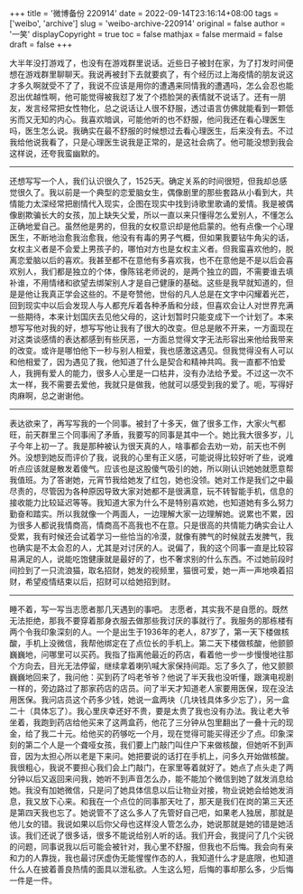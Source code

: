 +++
title = '微博备份 220914'
date = 2022-09-14T23:16:14+08:00
tags = ['weibo', 'archive']
slug = 'weibo-archive-220914'
original = false
author = '一笑'
displayCopyright = true
toc = false
mathjax = false
mermaid = false
draft = false
+++

大半年没打游戏了，也没有在游戏群里说话。近些日子被封在家，为了打发时间便想在游戏群里聊聊天。我说再被封下去就要疯了，有个经历过上海疫情的朋友说这才多久啊就受不了了，我说不应该是用你的遭遇来同情我的遭遇吗，怎么会忍也能忍出优越性啊，他可能觉得被我怼了发了个捂脸哭的表情就不说话了。还有一朋友，发言经常把女性物化，总之说话让人很不舒服，透过语言仿佛就能看到一颗低劣而又无知的内心。我喜欢暗讽，可能他听的也不舒服，他问我还在看心理医生吗，医生怎么说。我确实在最不舒服的时候想过去看心理医生，后来没有去。不过我给他说我看了，只是心理医生说我是正常的，是这社会病了。他可能没想到我会这样说，还夸我蛮幽默的。

---
还想写写一个人，我们认识很久了，1525天。确定关系的时间很短，但我却总感觉很久了。我以前是一个典型的恋爱脑女生，偶像剧里的那些套路从小看到大，共情能力太深经常把剧情代入现实，企图在现实中找到诗歌里歌诵的爱情。我是被偶像剧欺骗长大的女孩，加上缺失父爱，所以一直以来只懂得怎么爱别人，不懂怎么正确地爱自己。虽然他是男的，但我的女权意识却是他启蒙的。他有点像一个心理医生，不断地治愈我治愈我，他没有有毒的男子气概，但如果我要钻牛角尖的话，女权主义者是不会爱上男孩子的，哪怕对方也是女权主义者。但我蛮喜欢他的，脱离恋爱脑以后的喜欢。我甚至都不在意他有多喜欢我，也不在意他是不是以后会喜欢别人，我们都是独立的个体，像陈铭老师说的，是两个独立的圆，不需要谁去填补谁，不用情绪和欲望去绑架别人才是自己健康的基础。这些是我早就知道的，但是是他让我真正学会这些的。不是夸赞他，世俗的凡人总是在文字中闪耀着光芒，回到现实中以后会发现人与人都充斥着各种矛盾和分歧，但喜欢会让人对世界充满一些期待，本来计划国庆去见他父母的，这计划暂时只能变成下一个计划了。本来想写写他对我的好，想写写他让我有了很大的改变。但总是敞不开来，一方面现在对这类谈感情的表达都感到有些厌恶，一方面总觉得文字无法形容出来他给我带来的改变。或许是哪怕他下一秒与别人相爱，我也感激这遇见。但我觉得没有人可以和他相爱了，因为遇见了我，他知道了什么是契合和精神共鸣。我一直都不怕爱人，我拥有爱人的能力，很多人心里是一口枯井，没有办法给予爱。不过这一次不太一样，我不需要去爱他，我就只是做我，他就可以感受到我的爱了。呃，写得好肉麻啊，总之谢谢他。

---

表达欲来了，再写写我的一个同事。被封了十多天，做了很多工作，大家火气都旺，前天群里三个同事闹了矛盾，我要写的同事是其中一个。她比我大很多岁，儿子今年上初一了。我是那种被认为很天真的人，啥事都会去劝一劝，前天也不例外。没想到她反而评价了我，说我的心里有正义感，可能说得比较好听了些，说难听点应该就是散发着傻气。应该也是这股傻气吸引的她，所以刚认识她她就愿意帮我值班。为了答谢她，元宵节我给她发了红包，她也没领。她对工作是我们之中最尽责的，尽管因为各种原因导致大家对她都不是很满意，玩不转智能手机，信息的接收能力比较延迟等等。我知道大家为什么不是特别喜欢她，也知道她有多么努力勤奋和踏实。所以我就像一个两面人，一边理解大家一边理解她。说累也不累，因为很多人都说我情商高，情商高不高我也不在意。只是很高的共情能力确实会让人受累，我有时候还会试着学习一些恰当的冷漠，就像有脾气的时候就去发脾气，我也确实是不太会忍的人，尤其是对讨厌的人。说偏了，我的这个同事一直是比较容易满足的人，说能吃饱健康就是最好的了，也不奢求别的什么东西。不过她前段时间捡到了一只流浪猫，取名招财，她发的视频里，猫很可爱，她一声一声地唤着招财，希望疫情结束以后，招财可以给她招到财。

---

睡不着，写一写当志愿者那几天遇到的事吧。
志愿者，其实我不是自愿的。既然无法拒绝，那我不要穿着那身衣服去做那些我讨厌的事就行了。我服务的那栋楼有两个令我印象深刻的人。一个是出生于1936年的老人，87岁了，第一天下楼做核酸，手机上没微信，我帮他绑定在了点位长的手机上。第二天下楼做核酸，他颤颤巍巍地，问哪里可以买药。我指了指离他最近的药店，看着他一步一步慢慢地往那个方向去，目光无法停留，继续拿着喇叭喊大家保持间距。忘了多久了，他又颤颤巍巍地回来了，我问他：买到药了吗老爷爷？他说了半天我也没听懂，跟演电视剧一样的，旁边路过了那家药店的店员。问了半天才知道老人家要用医保，现在没法用医保。我问店员这个药多少钱，她说一盒两块（几块钱具体多少忘了），另一盒二十（具体忘了）。我心里庆幸还好不贵，要是太贵了我也没有办法。我让老大爷坐着，我跑到药店给他买来了这两盒药，他花了三分钟从包里翻出了一叠十元的现金，给了我二十元。给他买的药够吃一个月，现在觉得可能买得还少了点。印象深刻的第二个人是一个聋哑女孩，我们要上门敲门叫住户下来做核酸，但她听不到声音，因为太担心所以老是下来问。她把要说的话打在手机上，问多久开始做核酸。我很粗心，我说不要担心我们会上门敲门，在家里等着就好了。她点了点头走了两分钟以后又返回来问我，她听不到声音怎么办，能不能加个微信到她了就发消息给她。我没有加她微信，只是问了她具体信息以后让物业对接，物业说她会给她发消息，我又放下心来。和我在一个点位的同事那天吐了，那天是我们在岗的第三天还是第四天我也忘了。她说管不了这么多人了先管好自己吧，如果老人独居，那就是他儿女的错。我说如果以后你父母也这样没人管怎么办，她说那就是她的错是她活该。我们还说了很多话，很多不能说给别人听的话。我们开会，我提问了几个尖锐的问题，同事说我以后可能会被针对，我心里不舒服，但我也不后悔。我会向有亲和力的人靠拢，我也最讨厌虚伪无能惺惺作态的人，我知道什么才是底限，也知道什么人在披着善良热情的面具以泄私欲。人生这么短，后悔的事却那么多，少后悔一件是一件。
